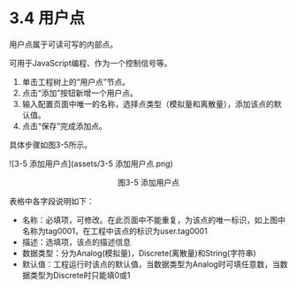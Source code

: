 # 3.4 用户点

用户点属于可读可写的内部点。

可用于JavaScript编程、作为一个控制信号等。 

1. 单击工程树上的“用户点”节点。 
2. 点击“添加”按钮新增一个用户点。 
3. 输入配置页面中唯一的名称，选择点类型（模拟量和离散量），添加该点的默认值。 
4. 点击“保存”完成添加点。 

具体步骤如图3-5所示。

![3-5 添加用户点](assets/3-5 添加用户点.png)

<center>图3-5 添加用户点</center>

表格中各字段说明如下：

- 名称：必填项，可修改。在此页面中不能重复，为该点的唯一标识，如上图中名称为tag0001，在工程中该点的标识为user.tag0001
- 描述：选填项，该点的描述信息
- 数据类型：分为Analog(模拟量)，Discrete(离散量)和String(字符串)
- 默认值：工程运行时该点的默认值，当数据类型为Analog时可填任意数，当数据类型为Discrete时只能填0或1